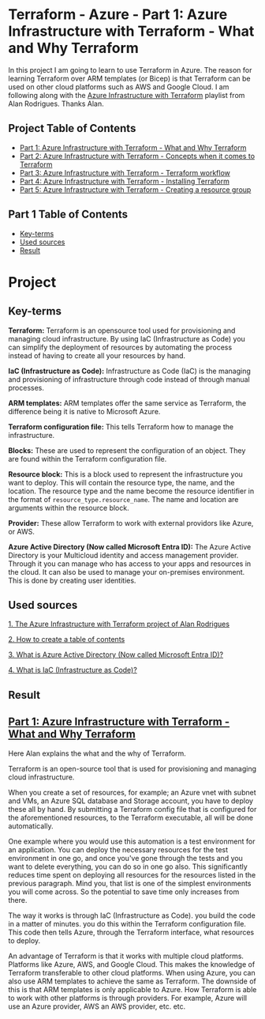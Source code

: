 # Terraform - Azure - Part 1: Azure Infrastructure with Terraform - What and Why Terraform
In this project I am going to learn to use Terraform in Azure. The reason for learning Terraform over ARM templates (or Bicep) is that Terraform can be used on other cloud platforms such as AWS and Google Cloud. I am following along with the [Azure Infrastructure with Terraform](https://www.youtube.com/playlist?list=PLLc2nQDXYMHowSZ4Lkq2jnZ0gsJL3ArAw) playlist from Alan Rodrigues. Thanks Alan.

## Project Table of Contents
- [Part 1: Azure Infrastructure with Terraform - What and Why Terraform](Part-1-Azure-Infrastructure-With-Terraform-What-and-Why-Terraform.md)
- [Part 2: Azure Infrastructure with Terraform - Concepts when it comes to Terraform](Part-2-Azure-Infrastructure-with-Terraform-Concepts-when-it-comes-to-Terraform.md)
- [Part 3: Azure Infrastructure with Terraform - Terraform workflow](Part-3-Azure-Infrastructure-with-Terraform-Terraform-workflow.md)
- [Part 4: Azure Infrastructure with Terraform - Installing Terraform](Part-4-Azure-Infrastructure-with-Terraform-Installing-Terraform.md)
- [Part 5: Azure Infrastructure with Terraform - Creating a resource group](Part-5-Azure-Infrastructure-with-Terraform-Creating-a-resource-group.md)

## Part 1 Table of Contents

- [Key-terms](#key-terms)
- [Used sources](#used-sources)
- [Result](#result)


# Project

<a id="key-terms"></a>

## Key-terms

**Terraform:**  Terraform is an opensource tool used for provisioning and managing cloud infrastructure. By using IaC (Infrastructure as Code) you can simplify the deployment of resources by automating the process instead of having to create all your resources by hand.

**IaC (Infrastructure as Code):** Infrastructure as Code (IaC) is the managing and provisioning of infrastructure through code instead of through manual processes.

**ARM templates:** ARM templates offer the same service as Terraform, the difference being it is native to Microsoft Azure. 

**Terraform configuration file:** This tells Terraform how to manage the infrastructure.

**Blocks:** These are used to represent the configuration of an object. They are found within the Terraform configuration file.

**Resource block:** This is a block used to represent the infrastructure you want to deploy. This will contain the resource type, the name, and the location. The resource type and the name become the resource identifier in the format of ```resource_type.resource_name```. The name and location are arguments within the resource block.

**Provider:** These allow Terraform to work with external providors like Azure, or AWS.

**Azure Active Directory (Now called Microsoft Entra ID):** The Azure Active Directory is your Multicloud identity and access management provider. Through it you can manage who has access to your apps and resources in the cloud. It can also be used to manage your on-premises environment. This is done by creating user identities.


<a id="used-sources"></a>

## Used sources

[1. The Azure Infrastructure with Terraform project of Alan Rodrigues](https://www.youtube.com/playlist?list=PLLc2nQDXYMHowSZ4Lkq2jnZ0gsJL3ArAw)

[2. How to create a table of contents](https://stackoverflow.com/questions/11948245/markdown-to-create-pages-and-table-of-contents)

[3. What is Azure Active Directory (Now called Microsoft Entra ID)?](https://www.microsoft.com/en-us/security/business/identity-access/microsoft-entra-id)

[4. What is IaC (Infrastructure as Code)?](https://redhat.com/en/topics/automation/what-is-infrastructure-as-code-iac)


<a id="result"></a>

## Result

## [Part 1: Azure Infrastructure with Terraform - What and Why Terraform](https://www.youtube.com/watch?v=lH3KT9RUEOA&list=PLLc2nQDXYMHowSZ4Lkq2jnZ0gsJL3ArAw&index=1) 


Here Alan explains the what and the why of Terraform. 

Terraform is an open-source tool that is used for provisioning and managing cloud infrastructure. 

When you create a set of resources, for example; an Azure vnet with subnet and VMs, an Azure SQL database and Storage account, you have to deploy these all by hand. By submitting a Terraform config file that is configured for the aforementioned resources, to the Terraform executable, all will be done automatically. 

One example where you would use this automation is a test environment for an application. You can deploy the necessary resources for the test environment in one go, and once you've gone through the tests and you want to delete everything, you can do so in one go also. This significantly reduces time spent on deploying all resources for the resources listed in the previous paragraph. Mind you, that list is one of the simplest environments you will come across. So the potential to save time only increases from there. 

The way it works is through IaC (Infrastructure as Code). you build the code in a matter of minutes. you do this within the Terraform configuration file. This code then tells Azure, through the Terraform interface, what resources to deploy.

An advantage of Terraform is that it works with multiple cloud platforms. Platforms like Azure, AWS, and Google Cloud. This makes the knowledge of Terraform transferable to other cloud platforms. When using Azure, you can also use ARM templates to achieve the same as Terraform. The downside of this is that ARM templates is only applicable to Azure. How Terraform is able to work with other platforms is through providers. For example, Azure will use an Azure provider, AWS an AWS provider, etc. etc.

